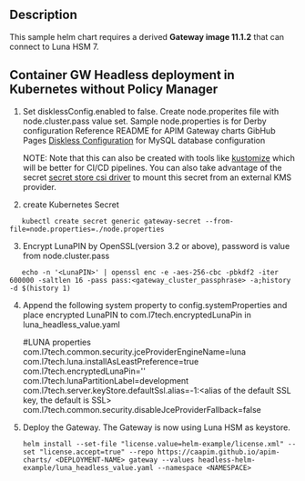 ## Description

This sample helm chart requires a derived **Gateway image 11.1.2** that can connect to Luna HSM 7.

## Container GW Headless deployment in Kubernetes without Policy Manager
1. Set disklessConfig.enabled to false. Create node.properites file with node.cluster.pass value set. Sample node.properties is for Derby configuration
   Reference README for APIM Gateway charts GibHub Pages [Diskless Configuration](https://github.com/CAAPIM/apim-charts/blob/stable/charts/gateway/README.md#diskless-configuration) for MySQL database configuration

   NOTE: Note that this can also be created with tools like [kustomize](https://kustomize.io/) which will be better for CI/CD pipelines. 
   You can also take advantage of the secret [secret store csi driver](https://secrets-store-csi-driver.sigs.k8s.io/) to mount this secret from an external KMS provider.

2. create Kubernetes Secret
```
   kubectl create secret generic gateway-secret --from-file=node.properties=./node.properties
```
3. Encrypt LunaPIN by OpenSSL(version 3.2 or above), password is value from node.cluster.pass
```
   echo -n '<LunaPIN>' | openssl enc -e -aes-256-cbc -pbkdf2 -iter 600000 -saltlen 16 -pass pass:<gateway_cluster_passphrase> -a;history -d $(history 1)
```
4. Append the following system property to config.systemProperties and place encrypted LunaPIN to com.l7tech.encryptedLunaPin in luna_headless_value.yaml

   #LUNA properties
   com.l7tech.common.security.jceProviderEngineName=luna
   com.l7tech.luna.installAsLeastPreference=true
   com.l7tech.encryptedLunaPin='<EncryptedLunaPartitionPassword>'
   com.l7tech.lunaPartitionLabel=development
   com.l7tech.server.keyStore.defaultSsl.alias=-1:<alias of the default SSL key, the default is SSL>
   com.l7tech.common.security.disableJceProviderFallback=false

5. Deploy the Gateway. The Gateway is now using Luna HSM as keystore.
   ```
   helm install --set-file "license.value=helm-example/license.xml" --set "license.accept=true" --repo https://caapim.github.io/apim-charts/ <DEPLOYMENT-NAME> gateway --values headless-helm-example/luna_headless_value.yaml --namespace <NAMESPACE>
   ```